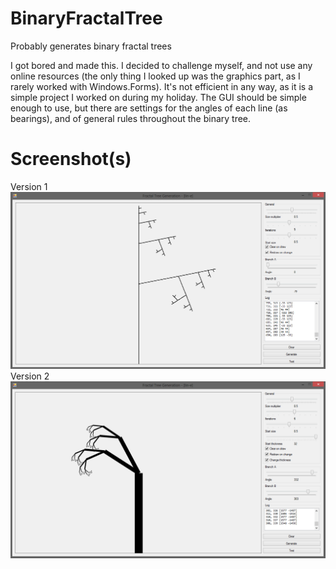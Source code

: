 # BinaryFractalTree
Probably generates binary fractal trees

I got bored and made this. I decided to challenge myself, and not use any online resources (the only thing I looked up was the graphics part, as I rarely worked with Windows.Forms). It's not efficient in any way, as it is a simple project I worked on during my holiday. The GUI should be simple enough to use, but there are settings for the angles of each line (as bearings), and of general rules throughout the binary tree.

# Screenshot(s)

Version 1
![](https://raw.githubusercontent.com/lin-e/BinaryFractalTree/master/Images/3JNUaJs.png)
Version 2
![](https://raw.githubusercontent.com/lin-e/BinaryFractalTree/master/Images/48lIsKf.png)
